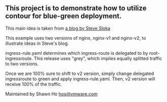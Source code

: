 ## This project is to demonstrate how to utilize contour for blue-green deployment. 
This main idea is taken from [a blog by Steve Sloka](https://blogs.vmware.com/cloudnative/2019/03/08/routing-traffic-kubernetes-contour-0-10/ "Blue-Green Deployment with Contour")  

This example uses two versions of nginx, nginx-v1 and nginx-v2, to illustrate ideas in Steve's blog.  
 
ingress-rule.yaml determines which ingress-route is delegated to by root-ingressroute. This release uses "grey", which implies equally splitted traffic to two versions.  
 
Once we are 100% sure to shift to v2 version, simply change delegated ingressroute to green and apply ingress-rule.yaml. Then, v2 version will receive 100% of the traffic.  

Maintained by Shawn Ho hos@vmware.com
